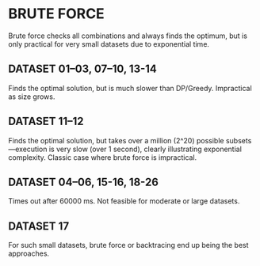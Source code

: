 # BRUTE FORCE

Brute force checks all combinations and always finds the optimum, but is only practical for very small datasets due to exponential time.

## DATASET 01–03, 07–10, 13-14

Finds the optimal solution, but is much slower than DP/Greedy. Impractical as size grows.

## DATASET 11–12

Finds the optimal solution, but takes over a million (2^20) possible subsets—execution is very slow (over 1 second), clearly illustrating exponential complexity. Classic case where brute force is impractical.

## DATASET 04–06, 15-16, 18-26

Times out after 60000 ms. Not feasible for moderate or large datasets.

## DATASET 17

For such small datasets, brute force or backtracing end up being the best approaches.

